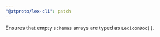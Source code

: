 ```yaml
---
"@atproto/lex-cli": patch
---
```


Ensures that empty `schemas` arrays are typed as `LexiconDoc[]`.
